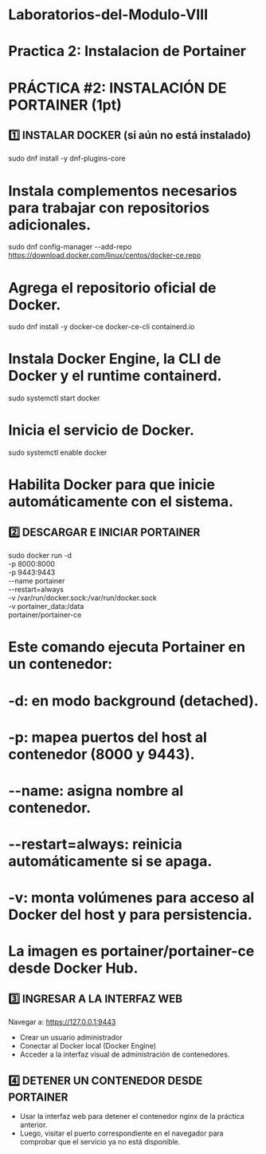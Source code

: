 # Laboratorios-del-Modulo-VIII
Practica 2: Instalacion de Portainer
===============================================
   PRÁCTICA #2: INSTALACIÓN DE PORTAINER (1pt)
===============================================

1️⃣ INSTALAR DOCKER (si aún no está instalado)
-----------------------------------------------
sudo dnf install -y dnf-plugins-core
# Instala complementos necesarios para trabajar con repositorios adicionales.

sudo dnf config-manager --add-repo https://download.docker.com/linux/centos/docker-ce.repo
# Agrega el repositorio oficial de Docker.

sudo dnf install -y docker-ce docker-ce-cli containerd.io
# Instala Docker Engine, la CLI de Docker y el runtime containerd.

sudo systemctl start docker
# Inicia el servicio de Docker.

sudo systemctl enable docker
# Habilita Docker para que inicie automáticamente con el sistema.


2️⃣ DESCARGAR E INICIAR PORTAINER
----------------------------------
sudo docker run -d \
  -p 8000:8000 \
  -p 9443:9443 \
  --name portainer \
  --restart=always \
  -v /var/run/docker.sock:/var/run/docker.sock \
  -v portainer_data:/data \
  portainer/portainer-ce

# Este comando ejecuta Portainer en un contenedor:
# -d: en modo background (detached).
# -p: mapea puertos del host al contenedor (8000 y 9443).
# --name: asigna nombre al contenedor.
# --restart=always: reinicia automáticamente si se apaga.
# -v: monta volúmenes para acceso al Docker del host y para persistencia.
# La imagen es portainer/portainer-ce desde Docker Hub.


3️⃣ INGRESAR A LA INTERFAZ WEB
-------------------------------
Navegar a: https://127.0.0.1:9443

- Crear un usuario administrador
- Conectar al Docker local (Docker Engine)
- Acceder a la interfaz visual de administración de contenedores.


4️⃣ DETENER UN CONTENEDOR DESDE PORTAINER
------------------------------------------
- Usar la interfaz web para detener el contenedor nginx de la práctica anterior.
- Luego, visitar el puerto correspondiente en el navegador para comprobar que el servicio ya no está disponible.
